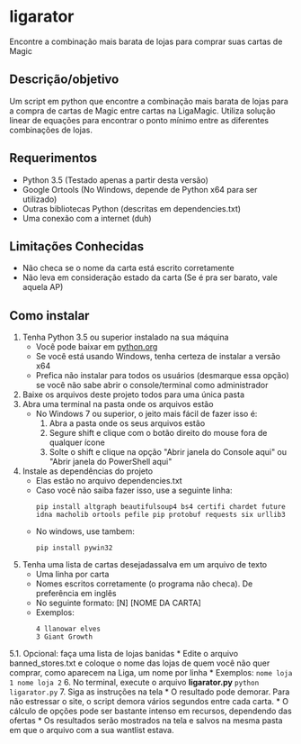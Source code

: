 # ligarator
Encontre a combinação mais barata de lojas para comprar suas cartas de Magic

## Descrição/objetivo
Um script em python que encontre a combinação mais barata de lojas para a compra de cartas de Magic entre cartas na LigaMagic. Utiliza solução linear de equações para encontrar o ponto mínimo entre as diferentes combinações de lojas.

## Requerimentos
* Python 3.5 (Testado apenas a partir desta versão)
* Google Ortools (No Windows, depende de Python x64 para ser utilizado)
* Outras bibliotecas Python (descritas em dependencies.txt)
* Uma conexão com a internet (duh)

## Limitações Conhecidas
* Não checa se o nome da carta está escrito corretamente
* Não leva em consideração estado da carta  (Se é pra ser barato, vale aquela AP)

## Como instalar
1. Tenha Python 3.5 ou superior instalado na sua máquina
	* Você pode baixar em [python.org](https://www.python.org/downloads/)
    * Se você está usando Windows, tenha certeza de instalar a versão x64
    * Prefica não instalar para todos os usuários (desmarque essa opção) se você não sabe abrir o console/terminal como administrador
2. Baixe os arquivos deste projeto todos para uma única pasta
3. Abra uma terminal na pasta onde os arquivos estão
    * No Windows 7 ou superior, o jeito mais fácil de fazer isso é:
        1. Abra a pasta onde os seus arquivos estão
        2. Segure shift e clique com o botão direito do mouse fora de qualquer ícone
        3. Solte o shift e clique na opção "Abrir janela do Console aqui" ou "Abrir janela do PowerShell aqui"
4. Instale as dependências do projeto
    * Elas estão no arquivo dependencies.txt
    * Caso você não saiba fazer isso, use a seguinte linha:
        ```
        pip install altgraph beautifulsoup4 bs4 certifi chardet future idna macholib ortools pefile pip protobuf requests six urllib3
        ```
    * No windows, use tambem:
        ```
        pip install pywin32
        ```
5. Tenha uma lista de cartas desejadassalva em um arquivo de texto
    * Uma linha por carta
    * Nomes escritos corretamente (o programa não checa). De preferência em inglês
    * No seguinte formato: [N] [NOME DA CARTA]
    * Exemplos:
        ```
        4 llanowar elves
        3 Giant Growth
        ```
5.1. Opcional: faça uma lista de lojas banidas
    * Edite o arquivo banned_stores.txt e coloque o nome das lojas de quem você não quer comprar, como aparecem na Liga, um nome por linha
    * Exemplos:
        ```
        nome loja 1
        nome loja 2
        ```
6. No terminal, execute o arquivo **ligarator.py**
    ```
    python ligarator.py
    ```
7. Siga as instruções na tela
    * O resultado pode demorar. Para não estressar o site, o script demora vários segundos entre cada carta. 
    * O cálculo de opções pode ser bastante intenso em recursos, dependendo das ofertas
    * Os resultados serão mostrados na tela e salvos na mesma pasta em que o arquivo com a sua wantlist estava.
